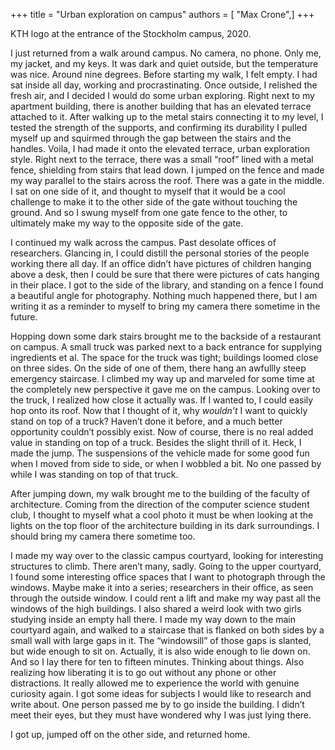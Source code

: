 +++
title = "Urban exploration on campus"
authors = [ "Max Crone",]
+++

<p class="picture-subscript">KTH logo at the entrance of the Stockholm campus, 2020.</p>
I just returned from a walk around campus. No camera, no phone. Only me, my jacket, and my keys. It was dark and quiet outside, but the temperature was nice. Around nine degrees. Before starting my walk, I felt empty. I had sat inside all day, working and procrastinating. Once outside, I relished the fresh air, and I decided I would do some urban exploring. Right next to my apartment building, there is another building that has an elevated terrace attached to it. After walking up to the metal stairs connecting it to my level, I tested the strength of the supports, and confirming its durability I pulled myself up and squirmed through the gap between the stairs and the handles. Voila, I had made it onto the elevated terrace, urban exploration style. Right next to the terrace, there was a small “roof” lined with a metal fence, shielding from stairs that lead down. I jumped on the fence and made my way parallel to the stairs across the roof. There was a gate in the middle. I sat on one side of it, and thought to myself that it would be a cool challenge to make it to the other side of the gate without touching the ground. And so I swung myself from one gate fence to the other, to ultimately make my way to the opposite side of the gate.

I continued my walk across the campus. Past desolate offices of researchers. Glancing in, I could distill the personal stories of the people working there all day. If an office didn’t have pictures of children hanging above a desk, then I could be sure that there were pictures of cats hanging in their place. I got to the side of the library, and standing on a fence I found a beautiful angle for photography. Nothing much happened there, but I am writing it as a reminder to myself to bring my camera there sometime in the future. 

Hopping down some dark stairs brought me to the backside of a restaurant on campus. A small truck was parked next to a back entrance for supplying ingredients et al. The space for the truck was tight; buildings loomed close on three sides. On the side of one of them, there hang an awfullly steep emergency staircase. I climbed my way up and marveled for some time at the completely new perspective it gave me on the campus. Looking over to the truck, I realized how close it actually was. If I wanted to, I could easily hop onto its roof. Now that I thought of it, why *wouldn’t* I want to quickly stand on top of a truck? Haven’t done it before, and a much better opportunity couldn’t possibly exist. Now of course, there is no real added value in standing on top of a truck. Besides the slight thrill of it. Heck, I made the jump. The suspensions of the vehicle made for some good fun when I moved from side to side, or when I wobbled a bit. No one passed by while I was standing on top of that truck.

After jumping down, my walk brought me to the building of the faculty of architecture. Coming from the direction of the computer science student club, I thought to myself what a cool photo it must be when looking at the lights on the top floor of the architecture building in its dark surroundings. I should bring my camera there sometime too.

I made my way over to the classic campus courtyard, looking for interesting structures to climb. There aren’t many, sadly. Going to the upper courtyard, I found some interesting office spaces that I want to photograph through the windows. Maybe make it into a series; researchers in their office, as seen through the outside window. I could rent a lift and make my way past all the windows of the high buildings. I also shared a weird look with two girls studying inside an empty hall there. I made my way down to the main courtyard again, and walked to a staircase that is flanked on both sides by a small wall with large gaps in it. The “windowsill” of those gaps is slanted, but wide enough to sit on. Actually, it is also wide enough to lie down on. And so I lay there for ten to fifteen minutes. Thinking about things. Also realizing how liberating it is to go out without any phone or other distractions. It really allowed me to experience the world with genuine curiosity again. I got some ideas for subjects I would like to research and write about. One person passed me by to go inside the building. I didn’t meet their eyes, but they must have wondered why I was just lying there.

I got up, jumped off on the other side, and returned home.
